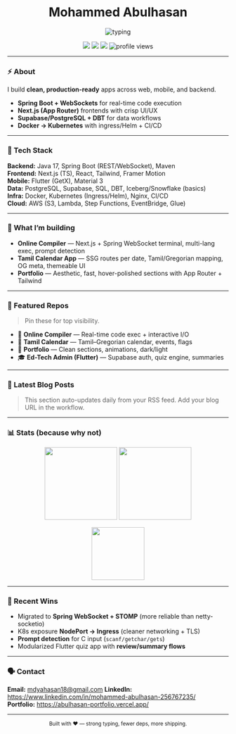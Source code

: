 <!-- Profile Header -->
<h1 align="center">Mohammed Abulhasan</h1>

<p align="center">
  <img src="https://readme-typing-svg.demolab.com?font=Fira+Code&pause=1200&center=true&width=700&lines=Software+%26+Data+Engineer;Spring+Boot+%7C+Next.js+%7C+Flutter+%7C+PostgreSQL+%7C+Supabase;Docker+%7C+Kubernetes+%7C+AWS+%7C+DBT;I+ship+fast%2C+measure%2C+iterate." alt="typing" />
</p>

<p align="center">
  <a href="https://github.com/abulhasan-18?tab=repositories"><img src="https://img.shields.io/badge/Code-On%20GitHub-111827" /></a>
  <a href="https://www.linkedin.com/in/mohammed-abulhasan-256767235/"><img src="https://img.shields.io/badge/LinkedIn-0A66C2" /></a>
  <a href="mailto:mdyahasan18@gmail.com"><img src="https://img.shields.io/badge/Contact-Email-0f766e" /></a>
  <img src="https://komarev.com/ghpvc/?username=abulhasan-18&label=Views&color=555" alt="profile views" />
</p>

---

### ⚡ About
I build **clean, production-ready** apps across web, mobile, and backend.

- **Spring Boot + WebSockets** for real-time code execution  
- **Next.js (App Router)** frontends with crisp UI/UX  
- **Supabase/PostgreSQL + DBT** for data workflows  
- **Docker → Kubernetes** with ingress/Helm + CI/CD

---

### 🧰 Tech Stack
**Backend:** Java 17, Spring Boot (REST/WebSocket), Maven  
**Frontend:** Next.js (TS), React, Tailwind, Framer Motion  
**Mobile:** Flutter (GetX), Material 3  
**Data:** PostgreSQL, Supabase, SQL, DBT, Iceberg/Snowflake (basics)  
**Infra:** Docker, Kubernetes (Ingress/Helm), Nginx, CI/CD  
**Cloud:** AWS (S3, Lambda, Step Functions, EventBridge, Glue)

---

### 🚀 What I’m building
- **Online Compiler** — Next.js + Spring WebSocket terminal, multi-lang exec, prompt detection  
- **Tamil Calendar App** — SSG routes per date, Tamil/Gregorian mapping, OG meta, themeable UI  
- **Portfolio** — Aesthetic, fast, hover-polished sections with App Router + Tailwind

---

### 📌 Featured Repos
> Pin these for top visibility.

- 🔧 **Online Compiler** — Real-time code exec + interactive I/O  
- 📅 **Tamil Calendar** — Tamil–Gregorian calendar, events, flags  
- 🧭 **Portfolio** — Clean sections, animations, dark/light  
- 🎓 **Ed-Tech Admin (Flutter)** — Supabase auth, quiz engine, summaries

---

### 📝 Latest Blog Posts
<!-- BLOG-POST-LIST:START -->
<!-- BLOG-POST-LIST:END -->

> This section auto-updates daily from your RSS feed. Add your blog URL in the workflow.

---

### 📊 Stats (because why not)
<p align="center">
  <img height="165" src="https://github-readme-stats.vercel.app/api?username=abulhasan-18&show_icons=true&theme=dark&hide_border=true" />
  <img height="165" src="https://github-readme-streak-stats.herokuapp.com/?user=abulhasan-18&theme=dark&hide_border=true" />
</p>
<p align="center">
  <img height="120" src="https://github-readme-stats.vercel.app/api/top-langs/?username=abulhasan-18&layout=compact&theme=dark&hide_border=true" />
</p>

---

### 🧪 Recent Wins
- Migrated to **Spring WebSocket + STOMP** (more reliable than netty-socketio)  
- K8s exposure **NodePort → Ingress** (cleaner networking + TLS)  
- **Prompt detection** for C input (`scanf/getchar/gets`)  
- Modularized Flutter quiz app with **review/summary flows**

---

### 🗣️ Contact
**Email:** mdyahasan18@gmail.com
**LinkedIn:** https://www.linkedin.com/in/mohammed-abulhasan-256767235/  
**Portfolio:** https://abulhasan-portfolio.vercel.app/

---

<p align="center">
  <sub>Built with ❤️ — strong typing, fewer deps, more shipping.</sub>
</p>
